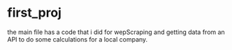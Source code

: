 # first_proj
the main file has a code that i did for wepScraping and getting data from an API to do some calculations for a local company.

